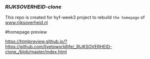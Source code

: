 ### _RIJKSOVERHEID-clone_

This repo is created for hyf-week3 project to rebuild `the homepage` of  www.rijksoverheid.nl

#homepage preview

https://htmlpreview.github.io/?https://github.com/livetoworldlife/_RIJKSOVERHEID-clone_/blob/master/index.html
